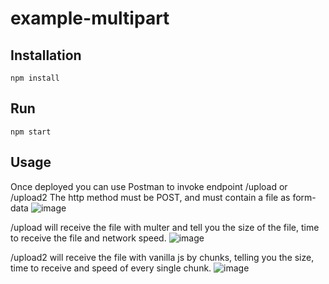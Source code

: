 # example-multipart

## Installation

```
npm install
```

## Run

```
npm start
```

## Usage

Once deployed you can use Postman to invoke endpoint /upload or /upload2
The http method must be POST, and must contain a file as form-data
![image](https://user-images.githubusercontent.com/15154218/211275167-c3cbc66f-41de-4492-b689-13e813c9e21b.png)

/upload will receive the file with multer and tell you the size of the file, time to receive the file and network speed.
![image](https://user-images.githubusercontent.com/15154218/211275756-74f565db-ac09-4fe7-b2f3-eea9cd300c7c.png)


/upload2 will receive the file with vanilla js by chunks, telling you the size, time to receive and speed of every single chunk.
![image](https://user-images.githubusercontent.com/15154218/211275888-c80e9651-8236-4d9d-a43c-57bed8f9afa0.png)

